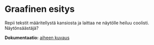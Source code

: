 # Graafinen esitys

Repii tekstit määritellystä kansiosta ja laittaa ne näytölle heiluu coolisti. Näytönsäästäjä?

**Dokumentaatio:**
[aiheen kuvaus](dokumentaatio/aiheenKuvausJaRakenne.md)

